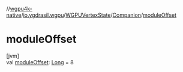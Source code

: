 //[wgpu4k-native](../../../../index.md)/[io.ygdrasil.wgpu](../../index.md)/[WGPUVertexState](../index.md)/[Companion](index.md)/[moduleOffset](module-offset.md)

# moduleOffset

[jvm]\
val [moduleOffset](module-offset.md): [Long](https://kotlinlang.org/api/core/kotlin-stdlib/kotlin/-long/index.html) = 8